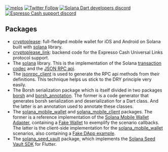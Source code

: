 [![melos](https://img.shields.io/badge/maintained%20with-melos-f700ff.svg?style=flat-square)](https://github.com/invertase/melos)
[![Twitter Follow](https://img.shields.io/twitter/follow/espresso_cash?style=social)](https://twitter.com/espresso_cash)
[![Solana Dart developers discord](https://img.shields.io/discord/943071824525262849?label=Solana+Dart+developers+discord)](https://discord.gg/wK6WX7974J)
[![Espresso Cash support discord](https://img.shields.io/discord/1038371336155824148?label=Espresso+Cash+support+discord)](https://discord.gg/pE4brQNYXW)

## Packages

- [cryptoplease]: full-fledged mobile wallet for iOS and Android on Solana built with [solana] library.
- [cryptoplease_link]: backend code for the Expresso Cash Universal Links protocol support.
- The [solana] library. This is the implementation of the Solana [transaction codec][transaction_codec] and the [JSON RPC api][json_rpc_api].
- The [jsonrpc_client] is used to generate the RPC api methods from their definitions. This technique helps us stick to the DRY principle very easily.
- The Borsh serialization package which is itself divided in two packages [borsh] and [borsh_annotation]. The former is a code generator that generates borsh serialization and deserialization for a Dart class. And the latter is an annotation used to annotate these classes.
- The [solana_mobile_wallet] and [solana_mobile_client] packages. The former is a reference implementation of the [Solana Mobile Wallet Adapter][mobile_wallet_spec], containing a [Fake Wallet][solana_mobile_wallet_example] to exemplify the scenario callbacks. The latter is the client-side implementation for the [solana_mobile_wallet] scenarios, also containing a [Fake DApp example][solana_mobile_client_example].
- The [solana_seed_vault] package, which implements the [Solana Seed Vault SDK][seed_vault_spec] for Flutter.

[cryptoplease]: packages/cryptoplease
[cryptoplease_link]: packages/cryptoplease_link
[borsh]: packages/borsh
[borsh_annotation]: packages/borsh_annotation
[jsonrpc_client]: packages/jsonrpc_client
[solana]: packages/solana
[solana_mobile_wallet]: packages/solana_mobile_wallet
[solana_mobile_client]: packages/solana_mobile_client
[solana_seed_vault]: packages/solana_seed_vault
[transaction_codec]: https://docs.solana.com/developing/programming-model/transactions
[json_rpc_api]: https://docs.solana.com/developing/clients/jsonrpc-api
[mobile_wallet_spec]: https://github.com/solana-mobile/mobile-wallet-adapter/blob/main/spec/spec.md
[seed_vault_spec]: https://github.com/solana-mobile/seed-vault-sdk/blob/main/docs/integration_guide.md
[solana_mobile_wallet_example]: packages/solana_mobile_wallet/example
[solana_mobile_client_example]: packages/solana_mobile_client/example